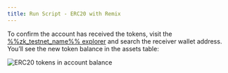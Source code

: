 ```yaml
---
title: Run Script - ERC20 with Remix
---
```


To confirm the account has received the tokens, visit the [%%zk_testnet_name%%
explorer](%%zk_testnet_block_explorer_url%%) and search the receiver wallet
address. You’ll see the new token balance in the assets table:

![ERC20 tokens in account balance](/images/101-erc20/erc20-tokens-minted.png)
